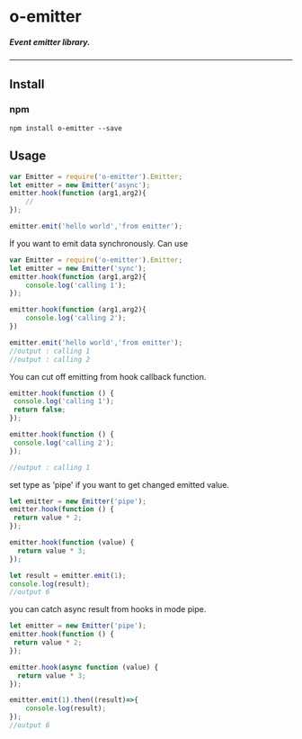 # o-emitter
#####  Event emitter library.
***

## Install
### npm
```
npm install o-emitter --save
```

## Usage

```js
var Emitter = require('o-emitter').Emitter;
let emitter = new Emitter('async');
emitter.hook(function (arg1,arg2){
    //
});

emitter.emit('hello world','from emitter');
```
İf you want to emit data synchronously. Can use

```js
var Emitter = require('o-emitter').Emitter;
let emitter = new Emitter('sync');
emitter.hook(function (arg1,arg2){
    console.log('calling 1');
});

emitter.hook(function (arg1,arg2){
    console.log('calling 2');
})

emitter.emit('hello world','from emitter');
//output : calling 1
//output : calling 2
```

You can cut off emitting from hook callback function. 

```js
emitter.hook(function () {
 console.log('calling 1');
 return false;
});

emitter.hook(function () {
 console.log('calling 2');
});

//output : calling 1
```

set type as 'pipe' if you want to get changed emitted value.

```js
let emitter = new Emitter('pipe');
emitter.hook(function () {
 return value * 2;
});

emitter.hook(function (value) {
  return value * 3;
});

let result = emitter.emit(1);
console.log(result);
//output 6
```

you can catch async result from hooks in mode pipe.

```js
let emitter = new Emitter('pipe');
emitter.hook(function () {
 return value * 2;
});

emitter.hook(async function (value) {
  return value * 3;
});

emitter.emit(1).then((result)=>{
    console.log(result);
});
//output 6
